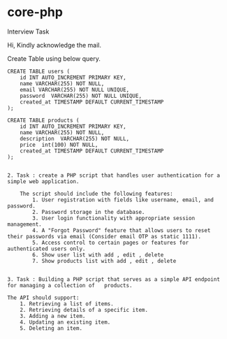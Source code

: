 # core-php
Interview Task 


Hi,
Kindly acknowledge the mail.

Create Table using below query.

    CREATE TABLE users (
        id INT AUTO_INCREMENT PRIMARY KEY,
        name VARCHAR(255) NOT NULL,
        email VARCHAR(255) NOT NULL UNIQUE,
        password  VARCHAR(255) NOT NULL UNIQUE,
        created_at TIMESTAMP DEFAULT CURRENT_TIMESTAMP
    );

    CREATE TABLE products (
        id INT AUTO_INCREMENT PRIMARY KEY,
        name VARCHAR(255) NOT NULL,
        description  VARCHAR(255) NOT NULL,
        price  int(100) NOT NULL,
        created_at TIMESTAMP DEFAULT CURRENT_TIMESTAMP
    );


    2. Task : create a PHP script that handles user authentication for a simple web application.
    
        The script should include the following features:
            1. User registration with fields like username, email, and password.
            2. Password storage in the database.
            3. User login functionality with appropriate session management.
            4. A "Forgot Password" feature that allows users to reset their passwords via email (Consider email OTP as static 1111).
            5. Access control to certain pages or features for authenticated users only.
            6. Show user list with add , edit , delete
            7. Show products list with add , edit , delete


    3. Task : Building a PHP script that serves as a simple API endpoint for managing a collection of   products.

    The API should support:
        1. Retrieving a list of items.
        2. Retrieving details of a specific item.
        3. Adding a new item.
        4. Updating an existing item.
        5. Deleting an item.
